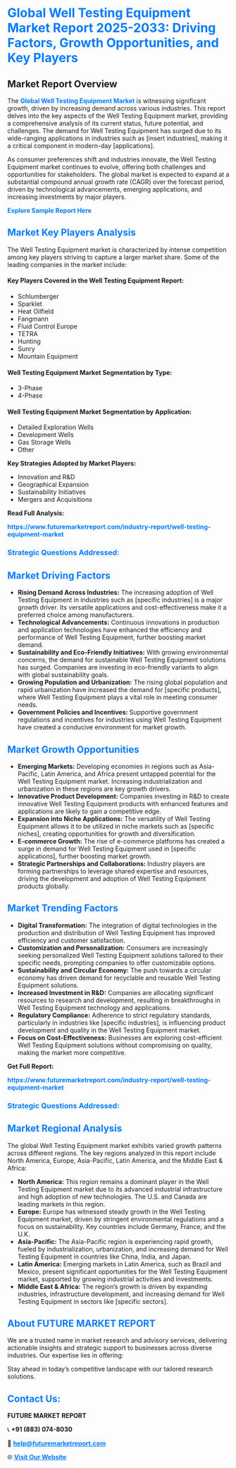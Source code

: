 <h1 style="color: #007BFF;">Global Well Testing Equipment Market Report 2025-2033: Driving Factors, Growth Opportunities, and Key Players</h1>

<section id="overview">
<h2>Market Report Overview</h2>
<p>The <a href="https://www.futuremarketreport.com/industry-report/well-testing-equipment-market" style="color: #007BFF; text-decoration: none;"><strong>Global Well Testing Equipment Market</strong></a> is witnessing significant growth, driven by increasing demand across various industries. This report delves into the key aspects of the Well Testing Equipment market, providing a comprehensive analysis of its current status, future potential, and challenges. The demand for Well Testing Equipment has surged due to its wide-ranging applications in industries such as [insert industries], making it a critical component in modern-day [applications].</p>
<p>As consumer preferences shift and industries innovate, the Well Testing Equipment market continues to evolve, offering both challenges and opportunities for stakeholders. The global market is expected to expand at a substantial compound annual growth rate (CAGR) over the forecast period, driven by technological advancements, emerging applications, and increasing investments by major players.</p>
</section>

<section id="overview">
<p><a href="https://www.futuremarketreport.com/request-sample/reportId=86041" style="color: #007BFF; text-decoration: none;"><strong>Explore Sample Report Here</strong></a></p>
</section>

<section id="key-players">
<h2 style="color: #007BFF;">Market Key Players Analysis</h2>
<p>The Well Testing Equipment market is characterized by intense competition among key players striving to capture a larger market share. Some of the leading companies in the market include:</p>
<h4>Key Players Covered in the Well Testing Equipment Report:</h4>
<ul><li>Schlumberger</li><li>Sparklet</li><li>Heat Oilfield</li><li>Fangmann</li><li>Fluid Control Europe</li><li>TETRA</li><li>Hunting</li><li>Sunry</li><li>Mountain Equipment</li></ul>
<h4>Well Testing Equipment Market Segmentation by Type:</h4>
<ul><li>3-Phase</li><li>4-Phase</li></ul>

<h4>Well Testing Equipment Market Segmentation by Application:</h4>
<ul><li>Detailed Exploration Wells</li><li>Development Wells</li><li>Gas Storage Wells</li><li>Other</li></ul>
<p><strong>Key Strategies Adopted by Market Players:</strong></p>
<ul>
<li>Innovation and R&D</li>
<li>Geographical Expansion</li>
<li>Sustainability Initiatives</li>
<li>Mergers and Acquisitions</li>
</ul>
</section>

<section>
<p><strong>Read Full Analysis: </strong></p><a href="https://www.futuremarketreport.com/industry-report/well-testing-equipment-market" style="color: #007BFF; text-decoration: none;"><strong>https://www.futuremarketreport.com/industry-report/well-testing-equipment-market</strong></a>
<h3 style="color: #007BFF;">Strategic Questions Addressed:</h3>
</section>

<section id="driving-factors">
<h2 style="color: #007BFF;">Market Driving Factors</h2>
<ul>
<li><strong>Rising Demand Across Industries:</strong> The increasing adoption of Well Testing Equipment in industries such as [specific industries] is a major growth driver. Its versatile applications and cost-effectiveness make it a preferred choice among manufacturers.</li>
<li><strong>Technological Advancements:</strong> Continuous innovations in production and application technologies have enhanced the efficiency and performance of Well Testing Equipment, further boosting market demand.</li>
<li><strong>Sustainability and Eco-Friendly Initiatives:</strong> With growing environmental concerns, the demand for sustainable Well Testing Equipment solutions has surged. Companies are investing in eco-friendly variants to align with global sustainability goals.</li>
<li><strong>Growing Population and Urbanization:</strong> The rising global population and rapid urbanization have increased the demand for [specific products], where Well Testing Equipment plays a vital role in meeting consumer needs.</li>
<li><strong>Government Policies and Incentives:</strong> Supportive government regulations and incentives for industries using Well Testing Equipment have created a conducive environment for market growth.</li>
</ul>
</section>

<section id="growth-opportunities">
<h2 style="color: #007BFF;">Market Growth Opportunities</h2>
<ul>
<li><strong>Emerging Markets:</strong> Developing economies in regions such as Asia-Pacific, Latin America, and Africa present untapped potential for the Well Testing Equipment market. Increasing industrialization and urbanization in these regions are key growth drivers.</li>
<li><strong>Innovative Product Development:</strong> Companies investing in R&D to create innovative Well Testing Equipment products with enhanced features and applications are likely to gain a competitive edge.</li>
<li><strong>Expansion into Niche Applications:</strong> The versatility of Well Testing Equipment allows it to be utilized in niche markets such as [specific niches], creating opportunities for growth and diversification.</li>
<li><strong>E-commerce Growth:</strong> The rise of e-commerce platforms has created a surge in demand for Well Testing Equipment used in [specific applications], further boosting market growth.</li>
<li><strong>Strategic Partnerships and Collaborations:</strong> Industry players are forming partnerships to leverage shared expertise and resources, driving the development and adoption of Well Testing Equipment products globally.</li>
</ul>
</section>

<section id="trending-factors">
<h2 style="color: #007BFF;">Market Trending Factors</h2>
<ul>
<li><strong>Digital Transformation:</strong> The integration of digital technologies in the production and distribution of Well Testing Equipment has improved efficiency and customer satisfaction.</li>
<li><strong>Customization and Personalization:</strong> Consumers are increasingly seeking personalized Well Testing Equipment solutions tailored to their specific needs, prompting companies to offer customizable options.</li>
<li><strong>Sustainability and Circular Economy:</strong> The push towards a circular economy has driven demand for recyclable and reusable Well Testing Equipment solutions.</li>
<li><strong>Increased Investment in R&D:</strong> Companies are allocating significant resources to research and development, resulting in breakthroughs in Well Testing Equipment technology and applications.</li>
<li><strong>Regulatory Compliance:</strong> Adherence to strict regulatory standards, particularly in industries like [specific industries], is influencing product development and quality in the Well Testing Equipment market.</li>
<li><strong>Focus on Cost-Effectiveness:</strong> Businesses are exploring cost-efficient Well Testing Equipment solutions without compromising on quality, making the market more competitive.</li>
</ul>
</section>

<section>
<p><strong>Get Full Report: </strong></p><a href="https://www.futuremarketreport.com/industry-report/well-testing-equipment-market" style="color: #007BFF; text-decoration: none;"><strong>https://www.futuremarketreport.com/industry-report/well-testing-equipment-market</strong></a>
<h3 style="color: #007BFF;">Strategic Questions Addressed:</h3>
</section>


<section id="regional-analysis">
<h2 style="color: #007BFF;">Market Regional Analysis</h2>
<p>The global Well Testing Equipment market exhibits varied growth patterns across different regions. The key regions analyzed in this report include North America, Europe, Asia-Pacific, Latin America, and the Middle East & Africa:</p>
<ul>
<li><strong>North America:</strong> This region remains a dominant player in the Well Testing Equipment market due to its advanced industrial infrastructure and high adoption of new technologies. The U.S. and Canada are leading markets in this region.</li>
<li><strong>Europe:</strong> Europe has witnessed steady growth in the Well Testing Equipment market, driven by stringent environmental regulations and a focus on sustainability. Key countries include Germany, France, and the U.K.</li>
<li><strong>Asia-Pacific:</strong> The Asia-Pacific region is experiencing rapid growth, fueled by industrialization, urbanization, and increasing demand for Well Testing Equipment in countries like China, India, and Japan.</li>
<li><strong>Latin America:</strong> Emerging markets in Latin America, such as Brazil and Mexico, present significant opportunities for the Well Testing Equipment market, supported by growing industrial activities and investments.</li>
<li><strong>Middle East & Africa:</strong> The region’s growth is driven by expanding industries, infrastructure development, and increasing demand for Well Testing Equipment in sectors like [specific sectors].</li>
</ul>
</section>

<footer>
<h2 style="color: #007BFF;">About FUTURE MARKET REPORT</h2>
<p>We are a trusted name in market research and advisory services, delivering actionable insights and strategic support to businesses across diverse industries. Our expertise lies in offering:</p>

<p>Stay ahead in today’s competitive landscape with our tailored research solutions.</p>

<h2 style="color: #007BFF;">Contact Us:</h2>
<p><strong>FUTURE MARKET REPORT</strong></p>
<p>📞 <strong>+91 (883) 074-8030</strong></p>
<p>📧 <strong><a href="mailto:help@futuremarketreport.com" style="color: #007BFF;">help@futuremarketreport.com</a></strong></p>
<p>🌐 <strong><a href="https://www.futuremarketreport.com/" style="color: #007BFF;">Visit Our Website</a></strong></p>
</footer>